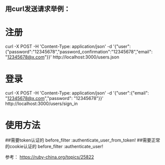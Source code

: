 ## 用curl发送请求举例：

# 注册
curl -X POST -H 'Content-Type: application/json' -d '{"user":{"password":"12345678","password_confirmation":"12345678","email": "12345678@x.com"}}' http://localhost:3000/users.json

# 登录
curl -X POST -H 'Content-Type: application/json' -d '{"user":{"email": "12345678@x.com","password": "12345678"}}' http://localhost:3000/users/sign_in

# 使用方法
  ##需要token认证的
  before_filter :authenticate_user_from_token!
  ##需要正常的cookie认证的
  before_filter :authenticate_user!
  
  
  

参考：
https://ruby-china.org/topics/25822
